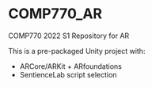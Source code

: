 # COMP770_AR

COMP770 2022 S1 Repository for AR

This is a pre-packaged Unity project with:

- ARCore/ARKit + ARfoundations
- SentienceLab script selection

